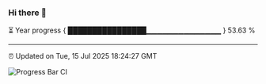 ### Hi there 👋

⏳ Year progress { ████████████████▁▁▁▁▁▁▁▁▁▁▁▁▁▁ } 53.63 %

---

⏰ Updated on Tue, 15 Jul 2025 18:24:27 GMT

![Progress Bar CI](https://github.com/liununu/liununu/workflows/Progress%20Bar%20CI/badge.svg)

